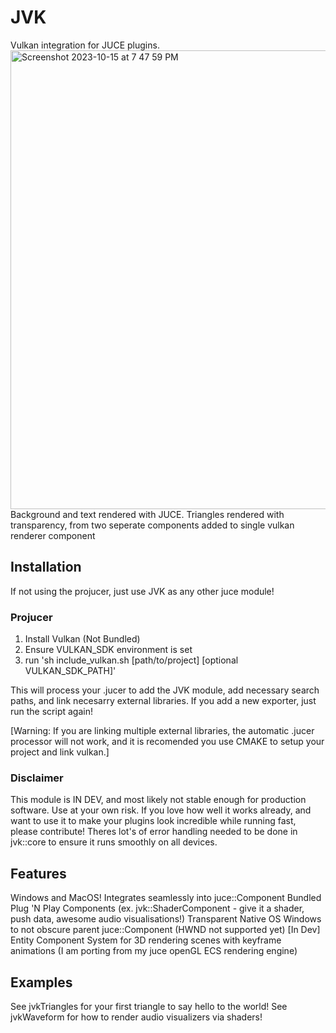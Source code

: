 # JVK
Vulkan integration for JUCE plugins.
<img width="734" alt="Screenshot 2023-10-15 at 7 47 59 PM" src="https://github.com/ZGgof1999/JVK/assets/9949963/ebb0b266-1a13-44ed-915c-b1e1c8e46d7b">
Background and text rendered with JUCE.
Triangles rendered with transparency, from two seperate components added to single vulkan renderer component
 
## Installation
If not using the projucer, just use JVK as any other juce module!
 
### Projucer
1. Install Vulkan (Not Bundled)
2. Ensure VULKAN\_SDK environment is set
3. run 'sh include_vulkan.sh [path/to/project] [optional VULKAN_SDK_PATH]'
 
This will process your .jucer to add the JVK module, add necessary search paths, and link necesarry external libraries. If you add a new exporter, just run the script again!
 
[Warning: If you are linking multiple external libraries, the automatic .jucer processor will not work, and it is recomended you use CMAKE to setup your project and link vulkan.]

### Disclaimer
This module is IN DEV, and most likely not stable enough for production software. Use at your own risk. If you love how well it works already, and want to use it to make your plugins look incredible while running fast, please contribute! Theres lot's of error handling needed to be done in jvk::core to ensure it runs smoothly on all devices.
 
## Features
Windows and MacOS!
Integrates seamlessly into juce::Component
Bundled Plug 'N Play Components (ex. jvk::ShaderComponent - give it a shader, push data, awesome audio visualisations!)
Transparent Native OS Windows to not obscure parent juce::Component (HWND not supported yet)
[In Dev] Entity Component System for 3D rendering scenes with keyframe animations (I am porting from my juce openGL ECS rendering engine)

## Examples
See jvkTriangles for your first triangle to say hello to the world!
See jvkWaveform for how to render audio visualizers via shaders!
